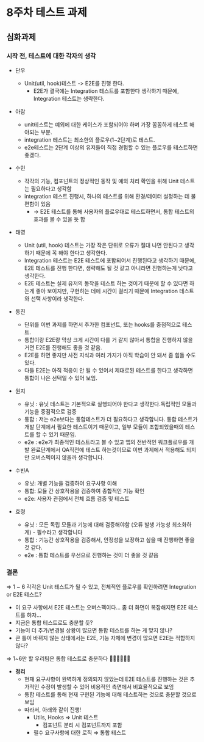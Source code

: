 # 8주차 테스트 과제

## 심화과제

### 시작 전, 테스트에 대한 각자의 생각

- 단우

  - Unit(util, hook)테스트 -> E2E를 진행 한다.
    - E2E가 결국에는 Integration 테스트를 포함한다 생각하기 때문에, Integration 테스트는 생략한다.

- 아람

  - unit테스트는 예외에 대한 케이스가 포함되어야 하며 가장 꼼꼼하게 테스트 해야되는 부분.
  - integration 테스트는 최소한의 플로우(1~2단계)로 테스트.
  - e2e테스트는 2단계 이상의 유저들이 직접 경험할 수 있는 플로우를 테스트하면 좋겠다.

- 수민

  - 각각의 기능, 컴포넌트의 정상적인 동작 및 예외 처리 확인을 위해 Unit 테스트는 필요하다고 생각함
  - integration 테스트 진행시, 하나의 테스트를 위해 환경/데이터 설정하는 데 불편함이 있음
    - → E2E 테스트를 통해 사용자의 플로우대로 테스트하면서, 통합 테스트의 효과를 볼 수 있을 듯 함

- 태영

  - Unit (util, hook) 테스트는 가장 작은 단위로 오류가 절대 나면 안된다고 생각하기 때문에 꼭 해야 한다고 생각한다.
  - Integration 테스트는 E2E 테스트에 포함되어서 진행된다고 생각하기 때문에, E2E 테스트를 진행 한다면, 생략해도 될 것 같고 아니라면 진행하는게 낫다고 생각한다.
  - E2E 테스트는 실제 유저의 동작을 테스트 하는 것이기 때문에 할 수 있다면 하는게 좋아 보이지만, 구현하는 데에 시간이 걸리기 때문에 Integration 테스트와 선택 사항이라 생각한다.

- 동진

  - 단위를 이번 과제를 하면서 추가한 컴포넌트, 또는 hooks를 중점적으로 테스트.
  - 통합이랑 E2E랑 막상 크게 시간이 다를 거 같지 않아서 통합을 진행하지 않을 거면 E2E를 진행해도 좋을 것 같음.
  - E2E를 하면 좋지만 사전 지식과 여러 가지가 아직 학습이 안 돼서 좀 힘들 수도 있다.
  - 다들 E2E는 아직 적응이 안 될 수 있어서 제대로된 테스트를 한다고 생각하면 통합이 나은 선택일 수 있어 보임.

- 원지

  - 유닛 : 유닛 테스트는 기본적으로 실행되어야 한다고 생각한다.독립적인 모듈과 기능을 중점적으로 검증
  - 통합 : 저는 e2e보다는 통합테스트가 더 필요하다고 생각합니다. 통합 테스트가 개발 단계에서 필요한 테스트이기 때문이고, 일부 모듈이 조합되었을때의 테스트를 할 수 있기 때문임.
  - e2e : e2e가 최종적인 테스트라고 볼 수 있고 앱의 전반적인 워크플로우를 개발 완료단계에서 QA직전에 테스트 하는것이므로 이번 과제에서 적용해도 되지만 오버스펙이지 않을까 생각합니다.

- 수빈A

  - 유닛: 개별 기능을 검증하여 요구사항 이해
  - 통합: 모듈 간 상호작용을 검증하여 종합적인 기능 확인
  - e2e: 사용자 관점에서 전체 흐름 검증 및 테스트

- 효령
  - 유닛 : 모든 독립 모듈과 기능에 대해 검증해야함 (오류 발생 가능성 최소화하게) - 필수라고 생각합니다
  - 통합 : 기능간 상호작용을 검증해서, 안정성을 보장하고 싶을 때 진행하면 좋을 것 같다.
  - e2e : 통합 테스트를 우선으로 진행하는 것이 더 좋을 것 같음

### 결론

⇒ 1 ~ 6 각각은 Unit 테스트가 될 수 있고, 전체적인 플로우를 확인하려면 Integration or E2E 테스트?

- 이 요구 사항에서 E2E 테스트는 오버스펙이다… 좀 더 화면이 복잡해지면 E2E 테스트를 하자…
- 지금은 통합 테스트로도 충분할 듯?
- 기능이 더 추가/변경될 상황이 많으면 통합 테스트를 하는 게 맞지 않나?
- 큰 틀이 바뀌지 않는 상태에서는 E2E, 기능 자체에 변경이 많으면 E2E는 적합하지 않다?

⇒ 1~6만 할 우리팀은 통합 테스트로 충분하다 🧑‍⚖️🧑‍⚖️🧑‍⚖️

- **정리**
  - 현재 요구사항이 완벽하게 정의되지 않았는데 E2E 테스트를 진행하는 것은 추가적인 수정이 발생할 수 있어 비용적인 측면에서 비효율적으로 보임
  - 통합 테스트를 통해 현재 구현된 기능에 대해 테스트하는 것으로 충분할 것으로 보임
  - 따라서, 아래와 같이 진행!
    - Utils, Hooks ⇒ Unit 테스트
      - 컴포넌트 분리 시 컴포넌트까지 포함
    - 필수 요구사항에 대한 로직 ⇒ 통합 테스트
